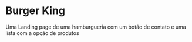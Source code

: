 # Burger King
Uma Landing page de uma hamburgueria com um botão de contato e uma lista com a opção de produtos
